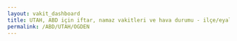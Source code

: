```yaml
---
layout: vakit_dashboard
title: UTAH, ABD için iftar, namaz vakitleri ve hava durumu - ilçe/eyalet seç
permalink: /ABD/UTAH/OGDEN
---
```


<script type="text/javascript">
  var GLOBAL_COUNTRY = 'ABD';
  var GLOBAL_CITY = 'UTAH';
  var GLOBAL_STATE = 'OGDEN';
  var lat = 72;
  var lon = 21;
</script>
